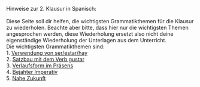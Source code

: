 Hinweise zur 2. Klausur in Spanisch:
 <br />
  <br />
Diese Seite soll dir helfen, die wichtigsten Grammatikthemen für die Klausur zu wiederholen.
Beachte aber bitte, dass hier nur die wichtigsten Themen angesprochen werden, diese Wiederholung ersetzt also nicht deine eigenständige Wiederholung der Unterlagen aus dem Unterricht.
 <br />
Die wichtigsten Grammatikthemen sind:
 <br />1. <a href="https://drjhirsch.github.io/serestarhay">Verwendung von ser/estar/hay</a> 
 <br />2. <a href="https://drjhirsch.github.io/gustar">Satzbau mit dem Verb gustar</a> 
 <br />3. <a href="https://hirsch.next-cloud.org/index.php/s/wMeb9fjqRGMgPfy">Verlaufsform im Präsens</a> 
 <br />4. <a href="https://drjhirsch.github.io/imperativo">Bejahter Imperativ</a> 
 <br />5. <a href="https://www.youtube.com/watch?v=i4PY8ntTXBg">Nahe Zukunft</a> 
